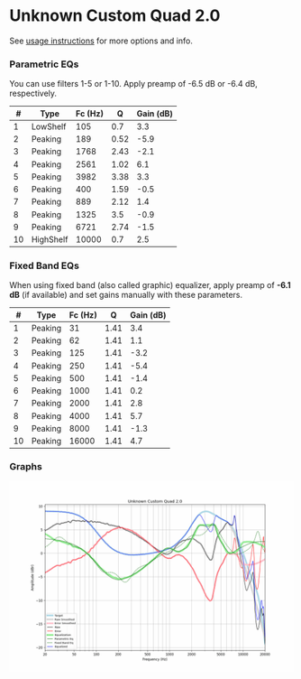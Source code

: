 # Unknown Custom Quad 2.0
See [usage instructions](https://github.com/jaakkopasanen/AutoEq#usage) for more options and info.

### Parametric EQs
You can use filters 1-5 or 1-10. Apply preamp of -6.5 dB or -6.4 dB, respectively.

|   # | Type      |   Fc (Hz) |    Q |   Gain (dB) |
|-----|-----------|-----------|------|-------------|
|   1 | LowShelf  |       105 | 0.7  |         3.3 |
|   2 | Peaking   |       189 | 0.52 |        -5.9 |
|   3 | Peaking   |      1768 | 2.43 |        -2.1 |
|   4 | Peaking   |      2561 | 1.02 |         6.1 |
|   5 | Peaking   |      3982 | 3.38 |         3.3 |
|   6 | Peaking   |       400 | 1.59 |        -0.5 |
|   7 | Peaking   |       889 | 2.12 |         1.4 |
|   8 | Peaking   |      1325 | 3.5  |        -0.9 |
|   9 | Peaking   |      6721 | 2.74 |        -1.5 |
|  10 | HighShelf |     10000 | 0.7  |         2.5 |

### Fixed Band EQs
When using fixed band (also called graphic) equalizer, apply preamp of **-6.1 dB** (if available) and set gains manually with these parameters.

|   # | Type    |   Fc (Hz) |    Q |   Gain (dB) |
|-----|---------|-----------|------|-------------|
|   1 | Peaking |        31 | 1.41 |         3.4 |
|   2 | Peaking |        62 | 1.41 |         1.1 |
|   3 | Peaking |       125 | 1.41 |        -3.2 |
|   4 | Peaking |       250 | 1.41 |        -5.4 |
|   5 | Peaking |       500 | 1.41 |        -1.4 |
|   6 | Peaking |      1000 | 1.41 |         0.2 |
|   7 | Peaking |      2000 | 1.41 |         2.8 |
|   8 | Peaking |      4000 | 1.41 |         5.7 |
|   9 | Peaking |      8000 | 1.41 |        -1.3 |
|  10 | Peaking |     16000 | 1.41 |         4.7 |

### Graphs
![](./Unknown%20Custom%20Quad%202.0.png)
